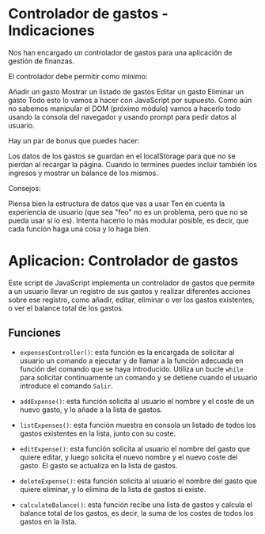 # Controlador de gastos - Indicaciones
Nos han encargado un controlador de gastos para una aplicación de gestión de finanzas.

El controlador debe permitir como mínimo:

 Añadir un gasto
 Mostrar un listado de gastos
 Editar un gasto
 Eliminar un gasto
Todo esto lo vamos a hacer con JavaScript por supuesto. Como aún no sabemos manipular el DOM (próximo módulo) vamos a hacerlo todo usando la consola del navegador y usando prompt para pedir datos al usuario.

Hay un par de bonus que puedes hacer:

 Los datos de los gastos se guardan en el localStorage para que no se pierdan al recargar la página.
 Cuando lo termines puedes incluir también los ingresos y mostrar un balance de los mismos.


Consejos:

Piensa bien la estructura de datos que vas a usar
Ten en cuenta la experiencia de usuario (que sea "feo" no es un problema, pero que no se pueda usar sí lo es).
Intenta hacerlo lo más modular posible, es decir, que cada función haga una cosa y lo haga bien.

# Aplicacion: Controlador de gastos

Este script de JavaScript implementa un controlador de gastos que permite a un usuario llevar un registro de sus gastos y realizar diferentes acciones sobre ese registro, como añadir, editar, eliminar o ver los gastos existentes, o ver el balance total de los gastos.

## Funciones

- `expensesController()`: esta función es la encargada de solicitar al usuario un comando a ejecutar y de llamar a la función adecuada en función del comando que se haya introducido. Utiliza un bucle `while` para solicitar continuamente un comando y se detiene cuando el usuario introduce el comando `Salir`.

- `addExpense()`: esta función solicita al usuario el nombre y el coste de un nuevo gasto, y lo añade a la lista de gastos.

- `listExpenses()`: esta función muestra en consola un listado de todos los gastos existentes en la lista, junto con su coste.

- `editExpense()`: esta función solicita al usuario el nombre del gasto que quiere editar, y luego solicita el nuevo nombre y el nuevo coste del gasto. El gasto se actualiza en la lista de gastos.

- `deleteExpense()`: esta función solicita al usuario el nombre del gasto que quiere eliminar, y lo elimina de la lista de gastos si existe.

- `calculateBalance()`: esta función recibe una lista de gastos y calcula el balance total de los gastos, es decir, la suma de los costes de todos los gastos en la lista.
